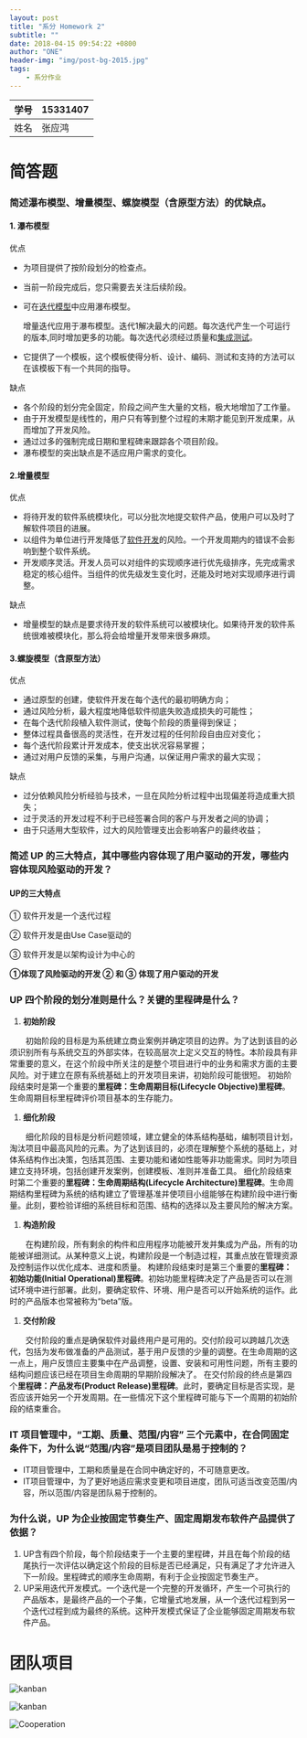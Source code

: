 ```yaml
---
layout: post
title: "系分 Homework 2"
subtitle: ""
date: 2018-04-15 09:54:22 +0800
author: "ONE"
header-img: "img/post-bg-2015.jpg"
tags:
    - 系分作业
---
```




| 学号   | 15331407 |
| ---- | -------- |
| 姓名   | 张应鸿      |

# 简答题

### 简述瀑布模型、增量模型、螺旋模型（含原型方法）的优缺点。

#### 1. 瀑布模型

优点

- 为项目提供了按阶段划分的检查点。

- 当前一阶段完成后，您只需要去关注后续阶段。

- 可在[迭代模型](https://baike.baidu.com/item/%E8%BF%AD%E4%BB%A3%E6%A8%A1%E5%9E%8B)中应用瀑布模型。

  增量迭代应用于瀑布模型。迭代1解决最大的问题。每次迭代产生一个可运行的版本,同时增加更多的功能。每次迭代必须经过质量和[集成测试](https://baike.baidu.com/item/%E9%9B%86%E6%88%90%E6%B5%8B%E8%AF%95)。

- 它提供了一个模板，这个模板使得分析、设计、编码、测试和支持的方法可以在该模板下有一个共同的指导。

缺点

- 各个阶段的划分完全固定，阶段之间产生大量的文档，极大地增加了工作量。
- 由于开发模型是线性的，用户只有等到整个过程的末期才能见到开发成果，从而增加了开发风险。
- 通过过多的强制完成日期和里程碑来跟踪各个项目阶段。
- 瀑布模型的突出缺点是不适应用户需求的变化。

#### 2.增量模型

优点

- 将待开发的软件系统模块化，可以分批次地提交软件产品，使用户可以及时了解软件项目的进展。
- 以组件为单位进行开发降低了[软件开发](https://baike.baidu.com/item/%E8%BD%AF%E4%BB%B6%E5%BC%80%E5%8F%91)的风险。一个开发周期内的错误不会影响到整个软件系统。
- 开发顺序灵活。开发人员可以对组件的实现顺序进行优先级排序，先完成需求稳定的核心组件。当组件的优先级发生变化时，还能及时地对实现顺序进行调整。

缺点

- 增量模型的缺点是要求待开发的软件系统可以被模块化。如果待开发的软件系统很难被模块化，那么将会给增量开发带来很多麻烦。

#### 3.螺旋模型（含原型方法）

优点

- 通过原型的创建，使软件开发在每个迭代的最初明确方向；
- 通过风险分析，最大程度地降低软件彻底失败造成损失的可能性；
- 在每个迭代阶段植入软件测试，使每个阶段的质量得到保证；
- 整体过程具备很高的灵活性，在开发过程的任何阶段自由应对变化；
- 每个迭代阶段累计开发成本，使支出状况容易掌握；
- 通过对用户反馈的采集，与用户沟通，以保证用户需求的最大实现；

缺点

- 过分依赖风险分析经验与技术，一旦在风险分析过程中出现偏差将造成重大损失；
- 过于灵活的开发过程不利于已经签署合同的客户与开发者之间的协调；
- 由于只适用大型软件，过大的风险管理支出会影响客户的最终收益；

### 简述 UP 的三大特点，其中哪些内容体现了用户驱动的开发，哪些内容体现风险驱动的开发？

#### UP的三大特点

① 软件开发是一个迭代过程

② 软件开发是由Use Case驱动的

③ 软件开发是以架构设计为中心的

**①体现了风险驱动的开发  ② 和 ③ 体现了用户驱动的开发**



### UP 四个阶段的划分准则是什么？关键的里程碑是什么？

1. **初始阶段**

　　初始阶段的目标是为系统建立商业案例并确定项目的边界。为了达到该目的必须识别所有与系统交互的外部实体，在较高层次上定义交互的特性。本阶段具有非常重要的意义，在这个阶段中所关注的是整个项目进行中的业务和需求方面的主要风险。对于建立在原有系统基础上的开发项目来讲，初始阶段可能很短。 初始阶段结束时是第一个重要的**里程碑：生命周期目标(Lifecycle Objective)里程碑**。生命周期目标里程碑评价项目基本的生存能力。

1. **细化阶段**

　　细化阶段的目标是分析问题领域，建立健全的体系结构基础，编制项目计划，淘汰项目中最高风险的元素。为了达到该目的，必须在理解整个系统的基础上，对体系结构作出决策，包括其范围、主要功能和诸如性能等非功能需求。同时为项目建立支持环境，包括创建开发案例，创建模板、准则并准备工具。 细化阶段结束时第二个重要的**里程碑：生命周期结构(Lifecycle Architecture)里程碑**。生命周期结构里程碑为系统的结构建立了管理基准并使项目小组能够在构建阶段中进行衡量。此刻，要检验详细的系统目标和范围、结构的选择以及主要风险的解决方案。

1. **构造阶段**

　　在构建阶段，所有剩余的构件和应用程序功能被开发并集成为产品，所有的功能被详细测试。从某种意义上说，构建阶段是一个制造过程，其重点放在管理资源及控制运作以优化成本、进度和质量。 构建阶段结束时是第三个重要的**里程碑：初始功能(Initial Operational)里程碑**。初始功能里程碑决定了产品是否可以在测试环境中进行部署。此刻，要确定软件、环境、用户是否可以开始系统的运作。此时的产品版本也常被称为“beta”版。

1. **交付阶段**

　　交付阶段的重点是确保软件对最终用户是可用的。交付阶段可以跨越几次迭代，包括为发布做准备的产品测试，基于用户反馈的少量的调整。在生命周期的这一点上，用户反馈应主要集中在产品调整，设置、安装和可用性问题，所有主要的结构问题应该已经在项目生命周期的早期阶段解决了。 在交付阶段的终点是第四个**里程碑：产品发布(Product Release)里程碑**。此时，要确定目标是否实现，是否应该开始另一个开发周期。在一些情况下这个里程碑可能与下一个周期的初始阶段的结束重合。



### IT 项目管理中，“工期、质量、范围/内容” 三个元素中，在合同固定条件下，为什么说“范围/内容”是项目团队是易于控制的？

- IT项目管理中，工期和质量是在合同中确定好的，不可随意更改。
- IT项目管理中，为了更好地适应需求变更和项目进度，团队可适当改变范围/内容，所以范围/内容是团队易于控制的。

### 为什么说，UP 为企业按固定节奏生产、固定周期发布软件产品提供了依据？

1. UP含有四个阶段，每个阶段结束于一个主要的里程碑，并且在每个阶段的结尾执行一次评估以确定这个阶段的目标是否已经满足，只有满足了才允许进入下一阶段。里程碑式的顺序生命周期，有利于企业按固定节奏生产。
2. UP采用迭代开发模式。一个迭代是一个完整的开发循环，产生一个可执行的产品版本，是最终产品的一个子集，它增量式地发展，从一个迭代过程到另一个迭代过程到成为最终的系统。这种开发模式保证了企业能够固定周期发布软件产品。

# 团队项目

![kanban](/img/in-post/system-analysis/homework2/kanban.png)

![kanban](/img/in-post/system-analysis/homework2/cooperation.png)

![Cooperation](/img/in-post/system-analysis/homework2/calendar.png)
